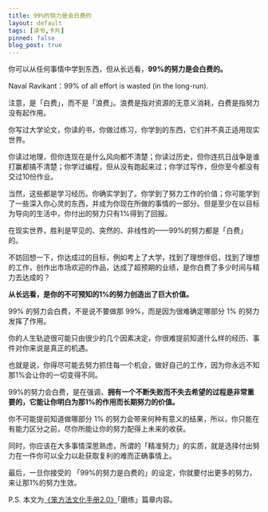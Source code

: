 ```yaml
---
title: 99%的努力是会白费的
layout: default
tags: [读书,卡片]
pinned: false
blog_post: true
---
```



你可以从任何事情中学到东西，但从长远看，**99%的努力是会白费的。**

Naval Ravikant：99% of all effort is wasted (in the long-run).

注意，是「白费」，而不是「浪费」。浪费是指对资源的无意义消耗，白费是指努力没有起作用。

你写过大学论文，你读的书，你做过练习，你学到的东西，它们并不真正适用现实世界。

你读过地理，但你连现在是什么风向都不清楚；你读过历史，但你连抗日战争是谁打赢都搞不清楚；你学过编程，但从没有跑起来过；你学过写作，但你至今都没有交过10份作业。

当然，这些都是学习经历。你确实学到了。你学到了努力工作的价值；你可能学到了一些深入你心灵的东西，并成为你现在所做的事情的一部分。但是至少在以目标为导向的生活中，你付出的努力只有1%得到了回报。

在现实世界，胜利是罕见的、突然的、非线性的——99%的努力都是「白费」的。

不妨回想一下，你达成过的目标，例如考上了大学，找到了理想伴侣，找到了理想的工作，创作出市场欢迎的作品，达成了超预期的业绩，是你白费了多少时间与精力去达成的？

**从长远看，是你的不可预知的1%的努力创造出了巨大价值。**

99% 的努力会白费，不是说不要做那 99%，而是因为很难确定哪部分 1% 的努力发挥了作用。

你的人生轨迹很可能只由很少的几个因素决定，你很难提前知道什么样的经历、事件对你来说是真正的机遇。

也就是说，你得尽可能去努力抓住每一个机会，做好自己的工作，因为你永远不知那1%会让你的一切变得不同。

99%的努力会白费，是在强调，**拥有一个不断失败而不失去希望的过程是非常重要的，它能让你明白为那1%的作用而长期努力的价值。**

你不可能提前知道做哪部分 1% 的努力会带来何种有意义的结果，所以，你只能在有能力区分之前，尽你所能让你的努力配得上未来的收获。

同时，你应该在大多事情深思熟虑，所谓的「精准努力」的实质，就是选择付出努力在一件你可以全力以赴获取复利的难而正确事情上。

最后，一旦你接受的 「99%的努力是白费的」的设定，你就要付出更多的努力，来让那1%的努力生效。

P.S. 本文为[《笨方法文化手册2.0》](https://www.yuque.com/hardwaylab/book)「磨练」篇章内容。